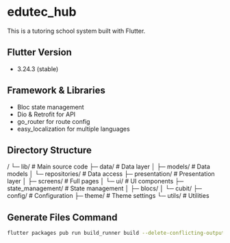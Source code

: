 # edutec_hub
This is a tutoring school system built with Flutter.

## Flutter Version
- 3.24.3 (stable)

## Framework & Libraries
- Bloc state management
- Dio & Retrofit for API
- go_router for route config
- easy_localization for multiple languages

## Directory Structure
/
└─ lib/                    # Main source code
├─ data/               # Data layer
│  ├─ models/          # Data models
│  └─ repositories/    # Data access
├─ presentation/       # Presentation layer
│  ├─ screens/         # Full pages
│  └─ ui/              # UI components
├─ state_management/   # State management
│  ├─ blocs/
│  └─ cubit/
├─ config/             # Configuration
├─ theme/              # Theme settings
└─ utils/              # Utilities


## Generate Files Command
```bash
flutter packages pub run build_runner build --delete-conflicting-outputs